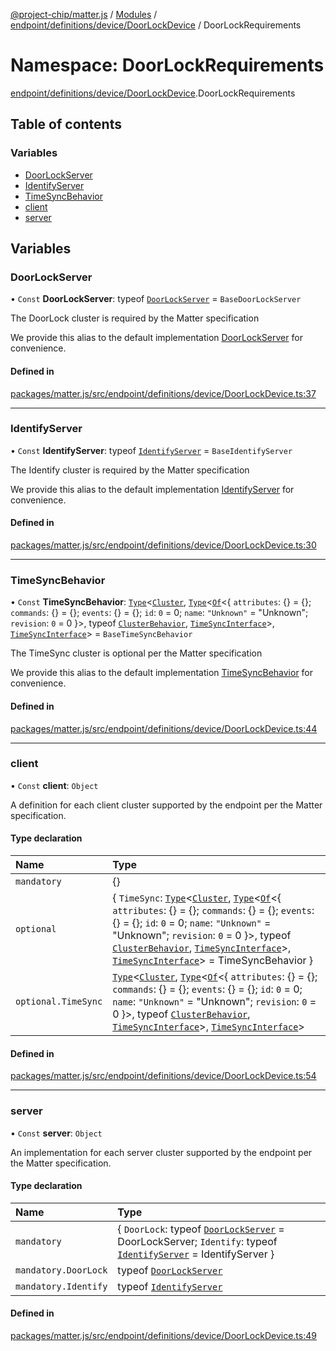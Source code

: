 [@project-chip/matter.js](../README.md) / [Modules](../modules.md) / [endpoint/definitions/device/DoorLockDevice](endpoint_definitions_device_DoorLockDevice.md) / DoorLockRequirements

# Namespace: DoorLockRequirements

[endpoint/definitions/device/DoorLockDevice](endpoint_definitions_device_DoorLockDevice.md).DoorLockRequirements

## Table of contents

### Variables

- [DoorLockServer](endpoint_definitions_device_DoorLockDevice.DoorLockRequirements.md#doorlockserver)
- [IdentifyServer](endpoint_definitions_device_DoorLockDevice.DoorLockRequirements.md#identifyserver)
- [TimeSyncBehavior](endpoint_definitions_device_DoorLockDevice.DoorLockRequirements.md#timesyncbehavior)
- [client](endpoint_definitions_device_DoorLockDevice.DoorLockRequirements.md#client)
- [server](endpoint_definitions_device_DoorLockDevice.DoorLockRequirements.md#server)

## Variables

### DoorLockServer

• `Const` **DoorLockServer**: typeof [`DoorLockServer`](../classes/behavior_definitions_door_lock_export.DoorLockServer.md) = `BaseDoorLockServer`

The DoorLock cluster is required by the Matter specification

We provide this alias to the default implementation [DoorLockServer](endpoint_definitions_device_DoorLockDevice.DoorLockRequirements.md#doorlockserver) for convenience.

#### Defined in

[packages/matter.js/src/endpoint/definitions/device/DoorLockDevice.ts:37](https://github.com/project-chip/matter.js/blob/5f71eedebdb9fa54338bde320c311bb359b7455d/packages/matter.js/src/endpoint/definitions/device/DoorLockDevice.ts#L37)

___

### IdentifyServer

• `Const` **IdentifyServer**: typeof [`IdentifyServer`](behavior_definitions_identify_export.IdentifyServer.md) = `BaseIdentifyServer`

The Identify cluster is required by the Matter specification

We provide this alias to the default implementation [IdentifyServer](endpoint_definitions_device_DoorLockDevice.DoorLockRequirements.md#identifyserver) for convenience.

#### Defined in

[packages/matter.js/src/endpoint/definitions/device/DoorLockDevice.ts:30](https://github.com/project-chip/matter.js/blob/5f71eedebdb9fa54338bde320c311bb359b7455d/packages/matter.js/src/endpoint/definitions/device/DoorLockDevice.ts#L30)

___

### TimeSyncBehavior

• `Const` **TimeSyncBehavior**: [`Type`](../interfaces/behavior_cluster_export.ClusterBehavior.Type.md)\<[`Cluster`](../interfaces/cluster_export.TimeSync.Cluster.md), [`Type`](../interfaces/behavior_cluster_export.ClusterBehavior.Type.md)\<[`Of`](../interfaces/cluster_export.ClusterType.Of.md)\<\{ `attributes`: {} = \{}; `commands`: {} = \{}; `events`: {} = \{}; `id`: ``0`` = 0; `name`: ``"Unknown"`` = "Unknown"; `revision`: ``0`` = 0 }\>, typeof [`ClusterBehavior`](behavior_cluster_export.ClusterBehavior.md), [`TimeSyncInterface`](behavior_definitions_time_sync_export.md#timesyncinterface)\>, [`TimeSyncInterface`](behavior_definitions_time_sync_export.md#timesyncinterface)\> = `BaseTimeSyncBehavior`

The TimeSync cluster is optional per the Matter specification

We provide this alias to the default implementation [TimeSyncBehavior](endpoint_definitions_device_DoorLockDevice.DoorLockRequirements.md#timesyncbehavior) for convenience.

#### Defined in

[packages/matter.js/src/endpoint/definitions/device/DoorLockDevice.ts:44](https://github.com/project-chip/matter.js/blob/5f71eedebdb9fa54338bde320c311bb359b7455d/packages/matter.js/src/endpoint/definitions/device/DoorLockDevice.ts#L44)

___

### client

• `Const` **client**: `Object`

A definition for each client cluster supported by the endpoint per the Matter specification.

#### Type declaration

| Name | Type |
| :------ | :------ |
| `mandatory` | {} |
| `optional` | \{ `TimeSync`: [`Type`](../interfaces/behavior_cluster_export.ClusterBehavior.Type.md)\<[`Cluster`](../interfaces/cluster_export.TimeSync.Cluster.md), [`Type`](../interfaces/behavior_cluster_export.ClusterBehavior.Type.md)\<[`Of`](../interfaces/cluster_export.ClusterType.Of.md)\<\{ `attributes`: {} = \{}; `commands`: {} = \{}; `events`: {} = \{}; `id`: ``0`` = 0; `name`: ``"Unknown"`` = "Unknown"; `revision`: ``0`` = 0 }\>, typeof [`ClusterBehavior`](behavior_cluster_export.ClusterBehavior.md), [`TimeSyncInterface`](behavior_definitions_time_sync_export.md#timesyncinterface)\>, [`TimeSyncInterface`](behavior_definitions_time_sync_export.md#timesyncinterface)\> = TimeSyncBehavior } |
| `optional.TimeSync` | [`Type`](../interfaces/behavior_cluster_export.ClusterBehavior.Type.md)\<[`Cluster`](../interfaces/cluster_export.TimeSync.Cluster.md), [`Type`](../interfaces/behavior_cluster_export.ClusterBehavior.Type.md)\<[`Of`](../interfaces/cluster_export.ClusterType.Of.md)\<\{ `attributes`: {} = \{}; `commands`: {} = \{}; `events`: {} = \{}; `id`: ``0`` = 0; `name`: ``"Unknown"`` = "Unknown"; `revision`: ``0`` = 0 }\>, typeof [`ClusterBehavior`](behavior_cluster_export.ClusterBehavior.md), [`TimeSyncInterface`](behavior_definitions_time_sync_export.md#timesyncinterface)\>, [`TimeSyncInterface`](behavior_definitions_time_sync_export.md#timesyncinterface)\> |

#### Defined in

[packages/matter.js/src/endpoint/definitions/device/DoorLockDevice.ts:54](https://github.com/project-chip/matter.js/blob/5f71eedebdb9fa54338bde320c311bb359b7455d/packages/matter.js/src/endpoint/definitions/device/DoorLockDevice.ts#L54)

___

### server

• `Const` **server**: `Object`

An implementation for each server cluster supported by the endpoint per the Matter specification.

#### Type declaration

| Name | Type |
| :------ | :------ |
| `mandatory` | \{ `DoorLock`: typeof [`DoorLockServer`](../classes/behavior_definitions_door_lock_export.DoorLockServer.md) = DoorLockServer; `Identify`: typeof [`IdentifyServer`](behavior_definitions_identify_export.IdentifyServer.md) = IdentifyServer } |
| `mandatory.DoorLock` | typeof [`DoorLockServer`](../classes/behavior_definitions_door_lock_export.DoorLockServer.md) |
| `mandatory.Identify` | typeof [`IdentifyServer`](behavior_definitions_identify_export.IdentifyServer.md) |

#### Defined in

[packages/matter.js/src/endpoint/definitions/device/DoorLockDevice.ts:49](https://github.com/project-chip/matter.js/blob/5f71eedebdb9fa54338bde320c311bb359b7455d/packages/matter.js/src/endpoint/definitions/device/DoorLockDevice.ts#L49)
